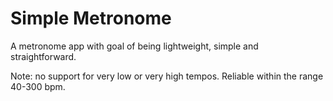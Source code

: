 # Simple Metronome
A metronome app with goal of being lightweight, simple and straightforward.

Note: no support for very low or very high tempos. Reliable within the range 40-300 bpm.